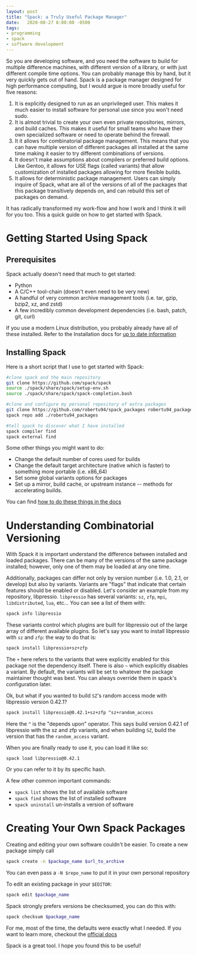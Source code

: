 ```yaml
---
layout: post
title: "Spack: a Truly Useful Package Manager"
date:   2020-08-27 8:00:00 -0500
tags:
- programming
- spack
- software development
---
```


So you are developing software, and you need the software to build for multiple difference machines, with different version of a library, or with just different compile time options.
You can probably manage this by hand, but it very quickly gets out of hand.
Spack is a package manager designed for high performance computing, but I would argue is more broadly useful for five reasons:

1. It is explicitly designed to run as an unprivileged user. This makes it much easier to install software for personal use since you won't need sudo.
2. It is almost trivial to create your own even private repositories, mirrors, and build caches.  This makes it useful for small teams who have their own specialized software or need to operate behind the firewall.
3. It it allows for combinatorial package management.  This means that you can have multiple version of different packages all installed at the same time making it easier to try different combinations of versions.
4. It doesn't make assumptions about compilers or preferred build options.  Like Gentoo, it allows for USE flags (called variants) that allow customization of installed packages allowing for more flexible builds.
5. It allows for deterministic package management.  Users can simply inquire of Spack, what are all of the versions of all of the packages that this package transitively depends on, and can rebuild this set of packages on demand.

It has radically transformed my work-flow and how I work and I think it will for you too.  This a quick guide on how to get started with Spack.

# Getting Started Using Spack

## Prerequisites

Spack actually doesn't need that much to get started:

+ Python
+ A C/C++ tool-chain (doesn't even need to be very new)
+ A handful of very common archive management tools (i.e. tar, gzip, bzip2, xz, and zstd)
+ A few incredibly common development dependencies (i.e. bash, patch, git, curl)

If you use a modern Linux distribution, you probably already have all of these installed.
Refer to the Installation docs for [up to date information](https://spack.readthedocs.io/en/latest/getting_started.html)

## Installing Spack

Here is a short script that I use to get started with Spack:

```bash
#clone spack and the main repository
git clone https://github.com/spack/spack
source ./spack/share/spack/setup-env.sh
source ./spack/share/spack/spack-completion.bash

#clone and configure my personal repository of extra packages
git clone https://github.com/robertu94/spack_packages robertu94_packages
spack repo add ./robertu94_packages

#tell spack to discover what I have installed
spack compiler find
spack external find
```

Some other things you might want to do:

+ Change the default number of cores used for builds
+ Change the default target architecture (native which is faster) to something more portable (i.e. x86\_64)
+ Set some global variants options for packages
+ Set up a mirror, build cache, or upstream instance -- methods for accelerating builds.

You can find [how to do these things in the docs](https://spack.readthedocs.io/en/latest/configuration.html)

# Understanding Combinatorial Versioning

With Spack it is important understand the difference between installed and loaded packages.
There can be many of the versions of the same package installed;
however, only one of them may be loaded at any one time.

Additionally, packages can differ not only by version number (i.e. 1.0, 2.1, or develop) but also by variants.
Variants are "flags" that indicate that certain features should be enabled or disabled.
Let's consider an example from my repository, libpressio.
`libpressio` has several variants: `sz`, `zfp`, `mpi`, `libdistributed`, `lua`, etc...
You can see a list of them with:

```bash
spack info libpressio
```

These variants control which plugins are built for libpressio out of the large array of different available plugins.
So let's say you want to install libpressio with `sz` and `zfp`: the way to do that is:

```bash
spack install libpressio+sz+zfp
```

The `+` here refers to the variants that were explicitly enabled for this package not the dependency itself.
There is also `~` which explicitly disables a variant.
By default, the variants will be set to whatever the package maintainer thought was best.
You can always override them in spack's configuration later.

Ok, but what if you wanted to  build `SZ`'s random access mode with libpressio version 0.42.1?

```bash
spack install libpressio@0.42.1+sz+zfp ^sz+random_access
```
Here the `^` is the "depends upon" operator.
This says build version 0.42.1 of libpressio with the sz and zfp variants, and when building `SZ`, build the version that has the `random_access` variant.

When you are finally ready to use it, you can load it like so:

```
spack load libpressio@0.42.1
```

Or you can refer to it by its specific hash.

A few other common important commands:

+ `spack list` shows the list of available software
+ `spack find` shows the list of installed software
+ `spack uninstall` un-installs a version of software


# Creating Your Own Spack Packages

Creating and editing your own software couldn't be easier.
To create a new package simply call

```bash
spack create -n $package_name $url_to_archive
```

You can even pass a `-N $repo_name` to put it in your own personal repository

To edit an existing package in your `$EDITOR`:

```bash
spack edit $package_name
```

Spack strongly prefers versions be checksumed, you can do this with:

```bash
spack checksum $package_name
```

For me, most of the time, the defaults were exactly what I needed.
If you want to learn more, checkout the [official docs](https://spack.readthedocs.io/en/latest/getting_started.html)

Spack is a great tool.
I hope you found this to be useful!

